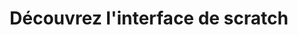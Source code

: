 ---
title: Découvrez l'interface de scratch
link: https://player.vimeo.com/video/162525063?color=f18215&api=1&player_id=video_Player_1
outil: scratch
type: video
contenttype: branchee
---